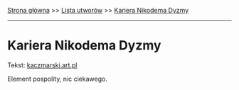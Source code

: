 [Strona główna](../index.md) >> [Lista utworów](../list.md) >> [Kariera Nikodema Dyzmy](196.md)

---

# Kariera Nikodema Dyzmy

Tekst: [kaczmarski.art.pl](https://www.kaczmarski.art.pl/tworczosc/wiersze/kariera-nikodema-dyzmy/)

Element pospolity, nic ciekawego.